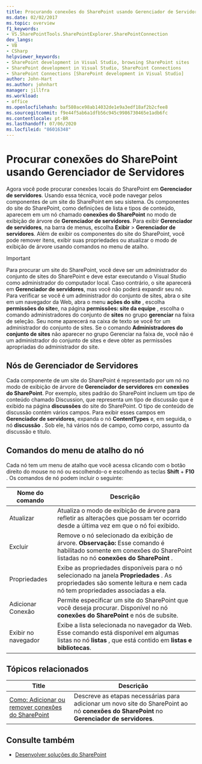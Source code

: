 ```yaml
---
title: Procurando conexões do SharePoint usando Gerenciador de Servidores | Microsoft Docs
ms.date: 02/02/2017
ms.topic: overview
f1_keywords:
- VS.SharePointTools.SharePointExplorer.SharePointConnection
dev_langs:
- VB
- CSharp
helpviewer_keywords:
- SharePoint development in Visual Studio, browsing SharePoint sites
- SharePoint development in Visual Studio, SharePoint Connections
- SharePoint Connections [SharePoint development in Visual Studio]
author: John-Hart
ms.author: johnhart
manager: jillfra
ms.workload:
- office
ms.openlocfilehash: baf580ace98ab14032de1e9a3edf18af2b2cfee8
ms.sourcegitcommit: f9e44f5ab6a1dfb56c945c9986730465e1adb6fc
ms.contentlocale: pt-BR
ms.lasthandoff: 07/06/2020
ms.locfileid: "86016348"
---
```

# <a name="browse-sharepoint-connections-by-using-server-explorer"></a>Procurar conexões do SharePoint usando Gerenciador de Servidores
  Agora você pode procurar conexões locais do SharePoint em **Gerenciador de servidores**. Usando essa técnica, você pode navegar pelos componentes de um site do SharePoint em seu sistema. Os componentes do site do SharePoint, como definições de lista e tipos de conteúdo, aparecem em um nó chamado **conexões do SharePoint** no modo de exibição de árvore de **Gerenciador de servidores**. Para exibir **Gerenciador de servidores**, na barra de menus, escolha **Exibir**  >  **Gerenciador de servidores**. Além de exibir os componentes do site do SharePoint, você pode remover itens, exibir suas propriedades ou atualizar o modo de exibição de árvore usando comandos no menu de atalho.

> [!IMPORTANT]
> Para procurar um site do SharePoint, você deve ser um administrador do conjunto de sites do SharePoint e deve estar executando o Visual Studio como administrador do computador local. Caso contrário, o site aparecerá em **Gerenciador de servidores**, mas você não poderá expandir seu nó. Para verificar se você é um administrador do conjunto de sites, abra o site em um navegador da Web, abra o menu **ações do site** , escolha **permissões do site**e, na página **permissões: site da equipe** , escolha o comando administradores do conjunto de **sites** no grupo **gerenciar** na faixa de seleção. Seu nome aparecerá na caixa de texto se você for um administrador do conjunto de sites. Se o comando **Administradores do conjunto de sites** não aparecer no grupo Gerenciar na faixa de, você não é um administrador do conjunto de sites e deve obter as permissões apropriadas do administrador do site.

## <a name="server-explorer-nodes"></a>Nós de Gerenciador de Servidores
 Cada componente de um site do SharePoint é representado por um nó no modo de exibição de árvore de **Gerenciador de servidores** em **conexões do SharePoint**. Por exemplo, sites padrão do SharePoint incluem um tipo de conteúdo chamado Discussion, que representa um tipo de discussão que é exibido na página **discussões** do site do SharePoint. O tipo de conteúdo de discussão contém vários campos. Para exibir esses campos em **Gerenciador de servidores**, expanda o nó **ContentTypes** e, em seguida, o nó **discussão** . Sob ele, há vários nós de campo, como corpo, assunto da discussão e título.

## <a name="node-shortcut-menu-commands"></a>Comandos do menu de atalho do nó
 Cada nó tem um menu de atalho que você acessa clicando com o botão direito do mouse no nó ou escolhendo-o e escolhendo as teclas **Shift** + **F10** . Os comandos de nó podem incluir o seguinte:

|Nome do comando|Descrição|
|------------------|-----------------|
|Atualizar|Atualiza o modo de exibição de árvore para refletir as alterações que possam ter ocorrido desde a última vez em que o nó foi exibido.|
|Excluir|Remove o nó selecionado da exibição de árvore. **Observação:**  Esse comando é habilitado somente em conexões do SharePoint listadas no nó **conexões do SharePoint** .|
|Propriedades|Exibe as propriedades disponíveis para o nó selecionado na janela **Propriedades** . As propriedades são somente leitura e nem cada nó tem propriedades associadas a ela.|
|Adicionar Conexão|Permite especificar um site do SharePoint que você deseja procurar. Disponível no nó **conexões do SharePoint** e nós de subsite.|
|Exibir no navegador|Exibe a lista selecionada no navegador da Web. Esse comando está disponível em algumas listas no nó **listas** , que está contido em **listas e bibliotecas**.|

## <a name="related-topics"></a>Tópicos relacionados

|Title|Descrição|
|-----------|-----------------|
|[Como: Adicionar ou remover conexões do SharePoint](../sharepoint/how-to-add-or-remove-sharepoint-connections.md)|Descreve as etapas necessárias para adicionar um novo site do SharePoint ao nó **conexões do SharePoint** no **Gerenciador de servidores**.|

## <a name="see-also"></a>Consulte também
- [Desenvolver soluções do SharePoint](../sharepoint/developing-sharepoint-solutions.md)
